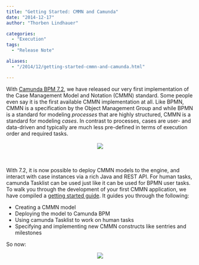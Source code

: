 ```yaml
---
title: "Getting Started: CMMN and Camunda"
date: "2014-12-17"
author: "Thorben Lindhauer"

categories:
  - "Execution"
tags: 
  - "Release Note"

aliases:
  - "/2014/12/getting-started-cmmn-and-camunda.html"

---
```


<div>
With <a href="http://blog.camunda.org/2014/11/camunda-BPM-7.2.0-Final-released.html">Camunda BPM 7.2</a>, we have released our very first implementation of the Case Management Model and Notation (CMMN) standard. Some people even say it is the first available CMMN implementation at all. Like BPMN, CMMN is a specification by the Object Management Group and while BPMN is a standard for modeling <i>processes</i> that are highly structured, CMMN is a standard for modeling <i>cases</i>. In contrast to processes, cases are user- and data-driven and typically are much less pre-defined in terms of execution order and required tasks.
<br><br>

<div class="separator" style="clear: both; text-align: center;"><a href="http://3.bp.blogspot.com/-EI5ZO559M6w/VJGqej8ZBWI/AAAAAAAAAAU/xX9R9LYE4ec/s1600/cmmn-complete.png" imageanchor="1" style="margin-left: 1em; margin-right: 1em;"><img border="0" src="http://3.bp.blogspot.com/-EI5ZO559M6w/VJGqej8ZBWI/AAAAAAAAAAU/xX9R9LYE4ec/s320/cmmn-complete.png" /></a></div>
<br><br>

With 7.2, it is now possible to deploy CMMN models to the engine, and interact with case instances via a rich Java and REST API. For human tasks, camunda Tasklist can be used just like it can be used for BPMN user tasks. To walk you through the development of your first CMMN application, we have compiled a <a href="http://docs.camunda.org/7.2/guides/getting-started-guides/cmmn/">getting started guide</a>. It guides you through the following:

<ul>
<li> Creating a CMMN model</li>
<li> Deploying the model to Camunda BPM </li>
<li> Using camunda Tasklist to work on human tasks </li>
<li> Specifying and implementing new CMMN constructs like sentries and milestones </li>
</ul>

So now:

<div class="separator" style="clear: both; text-align: center;"><a href="http://docs.camunda.org/7.2/guides/getting-started-guides/cmmn/" imageanchor="1" style="margin-left: 1em; margin-right: 1em;"><img border="0" src="http://2.bp.blogspot.com/-4tQMfdNTJtQ/VJGtSkMmscI/AAAAAAAAAAs/QXmqM6WqTQo/s200/blogpost-cmmn.png" /></a></div>
</div>
